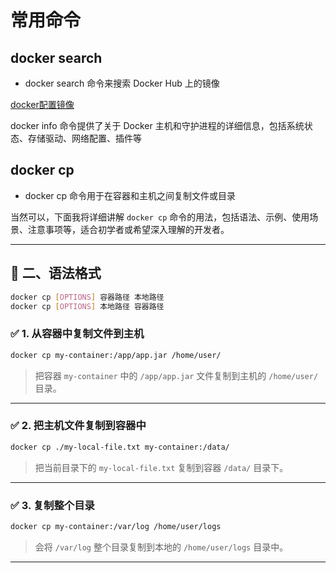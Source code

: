 # 常用命令 

## docker search 
- docker search 命令来搜索 Docker Hub 上的镜像

[docker配置镜像](https://blog.csdn.net/Lichen0196/article/details/137355517)

docker info 命令提供了关于 Docker 主机和守护进程的详细信息，包括系统状态、存储驱动、网络配置、插件等

## docker cp

- docker cp 命令用于在容器和主机之间复制文件或目录

当然可以，下面我将详细讲解 `docker cp` 命令的用法，包括语法、示例、使用场景、注意事项等，适合初学者或希望深入理解的开发者。

---

## 📌 二、语法格式

```bash
docker cp [OPTIONS] 容器路径 本地路径
docker cp [OPTIONS] 本地路径 容器路径
```
### ✅ 1. 从容器中复制文件到主机
```bash
docker cp my-container:/app/app.jar /home/user/
```
> 把容器 `my-container` 中的 `/app/app.jar` 文件复制到主机的 `/home/user/` 目录。
---

### ✅ 2. 把主机文件复制到容器中
```bash
docker cp ./my-local-file.txt my-container:/data/
```
> 把当前目录下的 `my-local-file.txt` 复制到容器 `/data/` 目录下。

---

### ✅ 3. 复制整个目录
```bash
docker cp my-container:/var/log /home/user/logs
```
> 会将 `/var/log` 整个目录复制到本地的 `/home/user/logs` 目录中。

---
